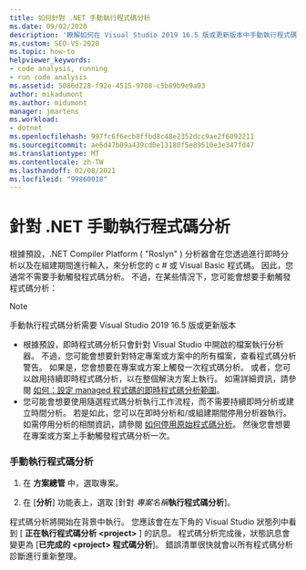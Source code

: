 ```yaml
---
title: 如何針對 .NET 手動執行程式碼分析
ms.date: 09/02/2020
description: '瞭解如何在 Visual Studio 2019 16.5 版或更新版本中手動執行程式碼分析。 瞭解如何在 c # 或 Visual Basic 程式碼上執行 Roslyn 分析器。'
ms.custom: SEO-VS-2020
ms.topic: how-to
helpviewer_keywords:
- code analysis, running
- run code analysis
ms.assetid: 5086d228-f92e-4515-9708-c5b89b9e9a03
author: mikadumont
ms.author: midumont
manager: jmartens
ms.workload:
- dotnet
ms.openlocfilehash: 997fc6f6ecb8ffbd8c48e2352dcc9ae2f6092211
ms.sourcegitcommit: ae6d47b09a439cd0e13180f5e89510e3e347fd47
ms.translationtype: MT
ms.contentlocale: zh-TW
ms.lasthandoff: 02/08/2021
ms.locfileid: "99860018"
---
```

# <a name="run-code-analysis-manually-for-net"></a>針對 .NET 手動執行程式碼分析
根據預設，.NET Compiler Platform ( "Roslyn" ) 分析器會在您透過進行即時分析以及在組建期間進行輸入，來分析您的 c # 或 Visual Basic 程式碼。 因此，您通常不需要手動觸發程式碼分析。 不過，在某些情況下，您可能會想要手動觸發程式碼分析：

> [!NOTE]
> 手動執行程式碼分析需要 Visual Studio 2019 16.5 版或更新版本

- 根據預設，即時程式碼分析只會針對 Visual Studio 中開啟的檔案執行分析器。 不過，您可能會想要針對特定專案或方案中的所有檔案，查看程式碼分析警告。 如果是，您會想要在專案或方案上觸發一次程式碼分析。 或者，您可以啟用持續即時程式碼分析，以在整個解決方案上執行。 如需詳細資訊，請參閱 [如何：設定 managed 程式碼的即時程式碼分析範圍](./configure-live-code-analysis-scope-managed-code.md)。
- 您可能會想要使用隨選程式碼分析執行工作流程，而不需要持續即時分析或建立時間分析。 若是如此，您可以在即時分析和/或組建期間停用分析器執行。 如需停用分析的相關資訊，請參閱 [如何停用原始程式碼分析](disable-code-analysis.md)。 然後您會想要在專案或方案上手動觸發程式碼分析一次。

### <a name="run-code-analysis-manually"></a>手動執行程式碼分析

1. 在 **方案總管** 中，選取專案。

2. 在 [**分析**] 功能表上，選取 [針對 *專案名稱***執行程式碼分析**]。

程式碼分析將開始在背景中執行。 您應該會在左下角的 Visual Studio 狀態列中看到 [ **正在執行程式碼分析 \<project>** ] 的訊息。 程式碼分析完成後，狀態訊息會變更為 [**已完成的 \<project> 程式碼分析**]。 錯誤清單很快就會以所有程式碼分析診斷進行重新整理。
